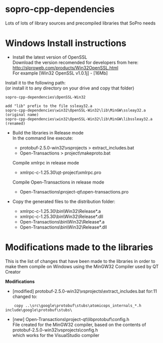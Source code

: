 sopro-cpp-dependencies
======================

Lots of lots of library sources and precompiled libraries that SoPro needs


Windows Install instructions
===

* Install the latest version of OpenSSL  
 Download the version recomended for developers from here:  
 http://slproweb.com/products/Win32OpenSSL.html  
 For example [Win32 OpenSSL v1.0.1j] - [16Mb]  
 
 Install it to the following path:  
 (or install it to any directory on your drive and copy that folder)
	
	sopro-cpp-dependencies\OpenSSL-Win32
	
	add "lib" prefix to the file ssleay32.a  
	sopro-cpp-dependencies\win32\OpenSSL-Win32\lib\MinGW\ssleay32.a (original name)  
	sopro-cpp-dependencies\win32\OpenSSL-Win32\lib\MinGW\libssleay32.a (renamed)  

* Build the libraries in Release mode  
   In the command line execute:
     * protobuf-2.5.0-win32\vsprojects > extract_includes.bat
     * Open-Transactions > project\makeproto.bat
	 
   Compile xmlrpc in release mode  
     * xmlrpc-c-1.25.30\qt-project\xmlrpc.pro
	 
   Compile Open-Transactions in release mode  
     * Open-Transactions\project-qt\open-transactions.pro


* Copy the generated files to the distribution folder:  
    * xmlrpc-c-1.25.30\bin\Win32\Release\*.a
    * xmlrpc-c-1.25.30\bin\Win32\Release\*.dll
	* Open-Transactions\bin\Win32\Release\*.a
	* Open-Transactions\bin\Win32\Release\*.dll
	
	

	
Modifications made to the libraries
===

This is the list of changes that have been made to the libraries in order to make them compile on Windows using the MinGW32 Compiler used by QT Creator

<b>Modifications</b>

* [modified] protobuf-2.5.0-win32\vsprojects\extract_includes.bat for:11 
changed to:
````
	copy ..\src\google\protobuf\stubs\atomicops_internals_*.h include\google\protobuf\stubs\
````		

* [new] Open-Transactions\project-qt\libprotobuf\config.h  
File created for the MinGW32 compiler, based on the contents of  
protobuf-2.5.0-win32\vsprojects\config.h   
which works for the VisualStudio compiler  

	
	
